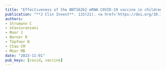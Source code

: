 ```yaml
---
title: "Effectiveness of the BNT162b2 mRNA COVID-19 vaccine in children under 5 years"
publication: "**J Clin Invest**. 133(21). <a href='https://doi.org/10.1172/jci173329' target='_blank' rel='noopener noreferrer'>10.1172/jci173329</a>"
authors:
- Strumann C
- otavioranzani
- Moor J
- Berner R
- Töpfner N
- Chao CM
- Moor MB
date: "2023-11-01"
pub_keys: [covid, vaccine]
---
```


